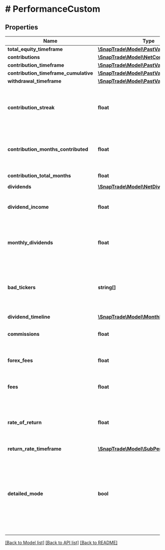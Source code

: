 # # PerformanceCustom

## Properties

Name | Type | Description | Notes
------------ | ------------- | ------------- | -------------
**total_equity_timeframe** | [**\SnapTrade\Model\PastValue[]**](PastValue.md) |  | [optional]
**contributions** | [**\SnapTrade\Model\NetContributions**](NetContributions.md) |  | [optional]
**contribution_timeframe** | [**\SnapTrade\Model\PastValue[]**](PastValue.md) |  | [optional]
**contribution_timeframe_cumulative** | [**\SnapTrade\Model\PastValue[]**](PastValue.md) |  | [optional]
**withdrawal_timeframe** | [**\SnapTrade\Model\PastValue[]**](PastValue.md) |  | [optional]
**contribution_streak** | **float** | Current streak of cosecutive months where contributions were made | [optional]
**contribution_months_contributed** | **float** | Number of months in the timeframe with contributions | [optional]
**contribution_total_months** | **float** | Total months in timeframe | [optional]
**dividends** | [**\SnapTrade\Model\NetDividend[]**](NetDividend.md) |  | [optional]
**dividend_income** | **float** | Total dividends received over the timeframe | [optional]
**monthly_dividends** | **float** | Average dividends received per month over the timeframe | [optional]
**bad_tickers** | **string[]** | list of tickers which may not be supported or may not have accurate price data | [optional]
**dividend_timeline** | [**\SnapTrade\Model\MonthlyDividends[]**](MonthlyDividends.md) |  | [optional]
**commissions** | **float** | commissions incurred during the timeframe | [optional]
**forex_fees** | **float** | forex fees incurred during the timeframe | [optional]
**fees** | **float** | other fees incurred during the timeframe | [optional]
**rate_of_return** | **float** | The return rate over the timeframe. Annualized if timeframe is longer than 1 year | [optional]
**return_rate_timeframe** | [**\SnapTrade\Model\SubPeriodReturnRate[]**](SubPeriodReturnRate.md) |  | [optional]
**detailed_mode** | **bool** | Whether the user has detailed mode enabled (more frequent data points for totalEquity and contribution timeframes) | [optional]

[[Back to Model list]](../../README.md#models) [[Back to API list]](../../README.md#endpoints) [[Back to README]](../../README.md)
